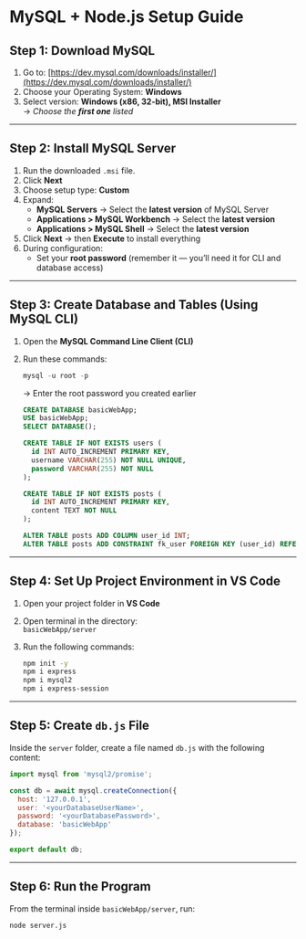 # MySQL + Node.js Setup Guide

## Step 1: Download MySQL

1. Go to: [https://dev.mysql.com/downloads/installer/](https://dev.mysql.com/downloads/installer/)
2. Choose your Operating System: **Windows**
3. Select version: **Windows (x86, 32-bit), MSI Installer**  
   → *Choose the **first one** listed*

---

## Step 2: Install MySQL Server

1. Run the downloaded `.msi` file.
2. Click **Next**
3. Choose setup type: **Custom**
4. Expand:
   - **MySQL Servers** → Select the **latest version** of MySQL Server
   - **Applications > MySQL Workbench** → Select the **latest version**
   - **Applications > MySQL Shell** → Select the **latest version**
5. Click **Next** → then **Execute** to install everything
6. During configuration:
   - Set your **root password** (remember it — you’ll need it for CLI and database access)

---

## Step 3: Create Database and Tables (Using MySQL CLI)

1. Open the **MySQL Command Line Client (CLI)**
2. Run these commands:

    ```sql
    mysql -u root -p
    ```

    → Enter the root password you created earlier

    ```sql
    CREATE DATABASE basicWebApp;
    USE basicWebApp;
    SELECT DATABASE();

    CREATE TABLE IF NOT EXISTS users (
      id INT AUTO_INCREMENT PRIMARY KEY,
      username VARCHAR(255) NOT NULL UNIQUE,
      password VARCHAR(255) NOT NULL
    );

    CREATE TABLE IF NOT EXISTS posts (
      id INT AUTO_INCREMENT PRIMARY KEY,
      content TEXT NOT NULL
    );

    ALTER TABLE posts ADD COLUMN user_id INT;
    ALTER TABLE posts ADD CONSTRAINT fk_user FOREIGN KEY (user_id) REFERENCES users(id);
    ```

---

## Step 4: Set Up Project Environment in VS Code

1. Open your project folder in **VS Code**
2. Open terminal in the directory:  
   `basicWebApp/server`
3. Run the following commands:

    ```bash
    npm init -y
    npm i express
    npm i mysql2
    npm i express-session
    ```

---

## Step 5: Create `db.js` File

Inside the `server` folder, create a file named `db.js` with the following content:

```js
import mysql from 'mysql2/promise';

const db = await mysql.createConnection({
  host: '127.0.0.1',
  user: '<yourDatabaseUserName>',
  password: '<yourDatabasePassword>',
  database: 'basicWebApp'
});

export default db;
```

---


## Step 6: Run the Program

From the terminal inside `basicWebApp/server`, run:

```bash
node server.js